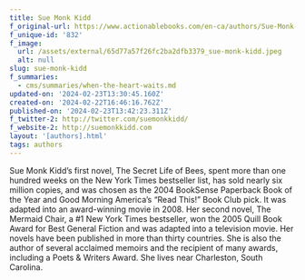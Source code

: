 ```yaml
---
title: Sue Monk Kidd
f_original-url: https://www.actionablebooks.com/en-ca/authors/Sue-Monk-Kidd/
f_unique-id: '832'
f_image:
  url: /assets/external/65d77a57f26fc2ba2dfb3379_sue-monk-kidd.jpeg
  alt: null
slug: sue-monk-kidd
f_summaries:
  - cms/summaries/when-the-heart-waits.md
updated-on: '2024-02-23T13:30:45.160Z'
created-on: '2024-02-22T16:46:16.762Z'
published-on: '2024-02-23T13:42:23.311Z'
f_twitter-2: http://twitter.com/suemonkkidd/
f_website-2: http://suemonkkidd.com
layout: '[authors].html'
tags: authors
---
```


Sue Monk Kidd’s first novel, The Secret Life of Bees, spent more than one hundred weeks on the New York Times bestseller list, has sold nearly six million copies, and was chosen as the 2004 BookSense Paperback Book of the Year and Good Morning America’s “Read This!” Book Club pick. It was adapted into an award-winning movie in 2008. Her second novel, The Mermaid Chair, a #1 New York Times bestseller, won the 2005 Quill Book Award for Best General Fiction and was adapted into a television movie. Her novels have been published in more than thirty countries. She is also the author of several acclaimed memoirs and the recipient of many awards, including a Poets & Writers Award. She lives near Charleston, South Carolina.
